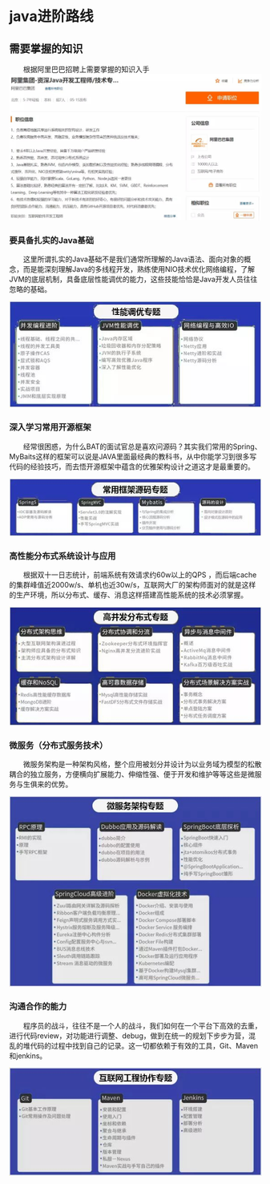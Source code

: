 # java进阶路线
## 需要掌握的知识
　　根据阿里巴巴招聘上需要掌握的知识入手
![](/src/main/images/learnLine/line6.jpg)
### 要具备扎实的Java基础 
　　这里所谓扎实的Java基础不是我们通常所理解的Java语法、面向对象的概念，而是能深刻理解Java的多线程开发，熟练使用NIO技术优化网络编程，了解JVM的底层机制，具备底层性能调优的能力，这些技能恰恰是Java开发人员往往忽略的基础。

![](/src/main/images/learnLine/line1.jpg)

### 深入学习常用开源框架
　　经常很困惑，为什么BAT的面试官总是喜欢问源码？其实我们常用的Spring、MyBaits这样的框架可以说是JAVA里面最经典的教科书，从中你能学习到很多写代码的经验技巧，而去悟开源框架中蕴含的优雅架构设计之道这才是最重要的。

![](/src/main/images/learnLine/line2.jpg)

### 高性能分布式系统设计与应用
　　根据双十一日志统计，前端系统有效请求约60w以上的QPS ，而后端cache的集群峰值近2000w/s、单机也近30w/s，互联网大厂的架构师面对的就是这样的生产环境，所以分布式、缓存、消息这样搭建高性能系统的技术必须掌握。

![](/src/main/images/learnLine/line3.jpg)

### 微服务（分布式服务技术）
　　微服务架构是一种架构风格，整个应用被划分并设计为以业务域为模型的松散耦合的独立服务，方便横向扩展能力、伸缩性强、便于开发和维护等等这些是微服务与生俱来的优势。 

![](/src/main/images/learnLine/line4.jpg)

### 沟通合作的能力
　　程序员的战斗，往往不是一个人的战斗，我们如何在一个平台下高效的去重，进行代码review，对功能进行调整、debug，做到在统一的规划下步步为营，混乱的堆代码的过程中找到自己的记录。这一切都依赖于有效的工具，Git、Maven和jenkins。

![](/src/main/images/learnLine/line5.jpg)